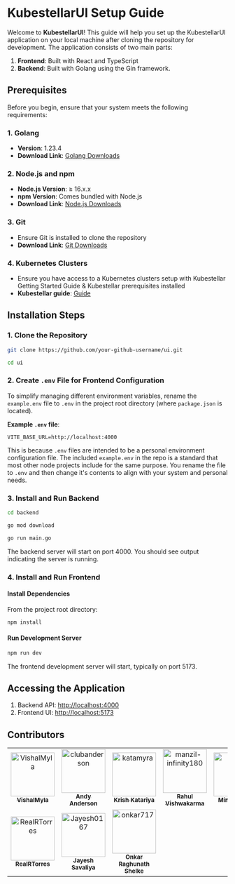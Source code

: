 
# KubestellarUI Setup Guide

Welcome to **KubestellarUI**! This guide will help you set up the KubestellarUI application on your local machine after cloning the repository for development. The application consists of two main parts:
1. **Frontend**: Built with React and TypeScript
2. **Backend**: Built with Golang using the Gin framework.

## Prerequisites

Before you begin, ensure that your system meets the following requirements:

### 1. Golang
- **Version**: 1.23.4
- **Download Link**: [Golang Downloads](https://golang.org/dl/)

### 2. Node.js and npm
- **Node.js Version**: ≥ 16.x.x
- **npm Version**: Comes bundled with Node.js
- **Download Link**: [Node.js Downloads](https://nodejs.org/en/download/)

### 3. Git
- Ensure Git is installed to clone the repository
- **Download Link**: [Git Downloads](https://git-scm.com/downloads)

### 4. Kubernetes Clusters
- Ensure you have access to a Kubernetes clusters setup with Kubestellar Getting Started Guide & Kubestellar prerequisites installed
- **Kubestellar guide**: [Guide](https://docs.kubestellar.io/release-0.25.1/direct/get-started/)

## Installation Steps

### 1. Clone the Repository

```bash
git clone https://github.com/your-github-username/ui.git

cd ui
```

### 2. Create `.env` File for Frontend Configuration

To simplify managing different environment variables, rename the `example.env` file to `.env` in the project root directory (where `package.json` is located).

**Example `.env` file**:

```
VITE_BASE_URL=http://localhost:4000
```

This is because `.env` files are intended to be a personal environment configuration file. The included `example.env` in the repo is a standard that most other node projects include for the same purpose. You rename the file to `.env` and then change it's contents to align with your system and personal needs.

### 3. Install and Run Backend

```bash
cd backend

go mod download

go run main.go
```

The backend server will start on port 4000. You should see output indicating the server is running.

### 4. Install and Run Frontend

#### Install Dependencies

From the project root directory:
```bash
npm install
```

#### Run Development Server
```bash
npm run dev
```
The frontend development server will start, typically on port 5173.

## Accessing the Application

1. Backend API: [http://localhost:4000](http://localhost:4000)
2. Frontend UI: [http://localhost:5173](http://localhost:5173)

## Contributors

<!-- readme: collaborators,contributors -start -->
<table>
	<tbody>
		<tr>
            <td align="center">
                <a href="https://github.com/VishalMyla">
                    <img src="https://avatars.githubusercontent.com/u/99010982?v=4" width="100;" alt="VishalMyla"/>
                    <br />
                    <sub><b>VishalMyla</b></sub>
                </a>
            </td>
            <td align="center">
                <a href="https://github.com/clubanderson">
                    <img src="https://avatars.githubusercontent.com/u/407614?v=4" width="100;" alt="clubanderson"/>
                    <br />
                    <sub><b>Andy Anderson</b></sub>
                </a>
            </td>
            <td align="center">
                <a href="https://github.com/katamyra">
                    <img src="https://avatars.githubusercontent.com/u/45225228?v=4" width="100;" alt="katamyra"/>
                    <br />
                    <sub><b>Krish Katariya</b></sub>
                </a>
            </td>
            <td align="center">
                <a href="https://github.com/manzil-infinity180">
                    <img src="https://avatars.githubusercontent.com/u/119070053?v=4" width="100;" alt="manzil-infinity180"/>
                    <br />
                    <sub><b>Rahul Vishwakarma</b></sub>
                </a>
            </td>
            <td align="center">
                <a href="https://github.com/Gmin2">
                    <img src="https://avatars.githubusercontent.com/u/127925465?v=4" width="100;" alt="Gmin2"/>
                    <br />
                    <sub><b>Mintu Gogoi</b></sub>
                </a>
            </td>
            <td align="center">
                <a href="https://github.com/yashpandey06">
                    <img src="https://avatars.githubusercontent.com/u/97700473?v=4" width="100;" alt="yashpandey06"/>
                    <br />
                    <sub><b>Yash Pandey</b></sub>
                </a>
            </td>
		</tr>
		<tr>
            <td align="center">
                <a href="https://github.com/RealRTorres">
                    <img src="https://avatars.githubusercontent.com/u/72537940?v=4" width="100;" alt="RealRTorres"/>
                    <br />
                    <sub><b>RealRTorres</b></sub>
                </a>
            </td>
            <td align="center">
                <a href="https://github.com/Jayesh0167">
                    <img src="https://avatars.githubusercontent.com/u/191938611?v=4" width="100;" alt="Jayesh0167"/>
                    <br />
                    <sub><b>Jayesh Savaliya</b></sub>
                </a>
            </td>
            <td align="center">
                <a href="https://github.com/onkar717">
                    <img src="https://avatars.githubusercontent.com/u/144542684?v=4" width="100;" alt="onkar717"/>
                    <br />
                    <sub><b>Onkar Raghunath Shelke</b></sub>
                </a>
            </td>
		</tr>
	<tbody>
</table>
<!-- readme: collaborators,contributors -end -->